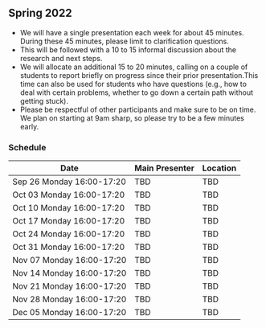 ## Spring 2022

- We will have a single presentation each week for about 45 minutes. During these 45 minutes, please limit to clarification questions.
- This will be followed with a 10 to 15 informal discussion about the research and next steps. 
- We will allocate an additional 15 to 20 minutes, calling on a couple of students to report briefly on progress since their prior presentation.This time can also be used for students who have questions (e.g., how to deal with certain problems, whether to go down a certain path without getting stuck).
- Please be respectful of other participants and make sure to be on time. We plan on starting at 9am sharp, so please try to be a few minutes early.

### Schedule

| Date                        | Main Presenter | Location |
|-----------------------------|----------------|----------|
| Sep 26 Monday 16:00-17:20   | TBD            | TBD      |
| Oct 03 Monday 16:00-17:20   | TBD            | TBD      |
| Oct 10 Monday 16:00-17:20   | TBD            | TBD      |
| Oct 17 Monday 16:00-17:20   | TBD            | TBD      |
| Oct 24 Monday 16:00-17:20   | TBD            | TBD      |
| Oct 31 Monday 16:00-17:20   | TBD            | TBD      |
| Nov 07 Monday 16:00-17:20   | TBD            | TBD      |
| Nov 14 Monday 16:00-17:20   | TBD            | TBD      |
| Nov 21 Monday 16:00-17:20   | TBD            | TBD      |
| Nov 28 Monday 16:00-17:20   | TBD            | TBD      |
| Dec 05 Monday 16:00-17:20   | TBD            | TBD      |
